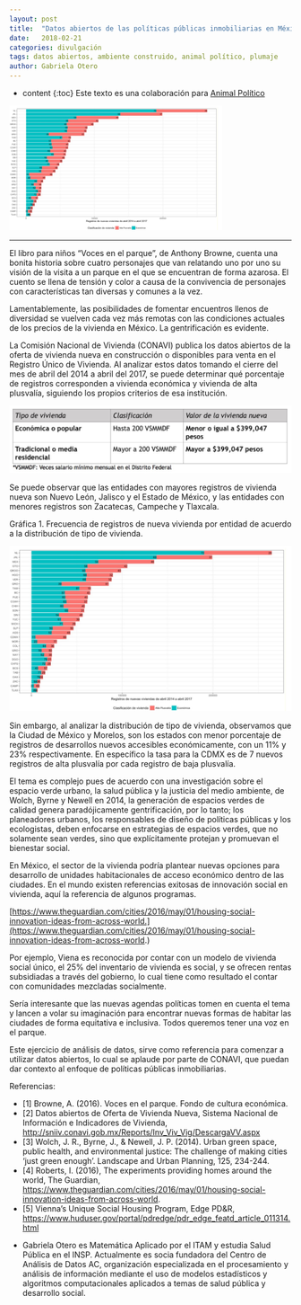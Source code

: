 ```yaml
---
layout: post
title:  "Datos abiertos de las políticas públicas inmobiliarias en México"
date:   2018-02-21 
categories: divulgación
tags: datos abiertos, ambiente construido, animal político, plumaje
author: Gabriela Otero
---
```

* content
{:toc}
Este texto es una colaboración para [Animal Político](https://www.animalpolitico.com/blogueros-blog-invitado/2018/02/20/politicas-publicas-inmobiliarias-mexico/)
 

<img src="/images-post/2018-02-21-inmobiliaria/grafica.png" width="380">



----

El libro para niños “Voces en el parque”, de Anthony Browne, cuenta una bonita historia sobre cuatro personajes que van relatando uno por uno su visión de la visita a un parque en el que se encuentran de forma azarosa. El cuento se llena de tensión y color a causa de la convivencia de personajes con características tan diversas y comunes a la vez.

Lamentablemente, las posibilidades de fomentar encuentros llenos de diversidad se vuelven cada vez más remotas con las condiciones actuales de los precios de la vivienda en México. La gentrificación es evidente.


La Comisión Nacional de Vivienda (CONAVI) publica los datos abiertos de la oferta de vivienda nueva en construcción o disponibles para venta en el Registro Único de Vivienda. Al analizar estos datos tomando el cierre del mes de abril del 2014 a abril del 2017, se puede determinar qué porcentaje de registros corresponden a vivienda económica y vivienda de alta plusvalía, siguiendo los propios criterios de esa institución.

<img src="/images-post/2018-02-21-inmobiliaria/tabla.png" >

Se puede observar que las entidades con mayores registros de vivienda nueva son Nuevo León, Jalisco y el Estado de México, y las entidades con menores registros son Zacatecas, Campeche y Tlaxcala.

Gráfica 1. Frecuencia de registros de nueva vivienda por entidad de acuerdo a la distribución de tipo de vivienda.

<img src="/images-post/2018-02-21-inmobiliaria/grafica.png" >

Sin embargo, al analizar la distribución de tipo de vivienda, observamos que la Ciudad de México y Morelos, son los estados con menor porcentaje de registros de desarrollos nuevos accesibles económicamente, con un 11% y 23% respectivamente. En específico la tasa para la CDMX es de 7 nuevos registros de alta plusvalía por cada registro de baja plusvalía.  

El tema es complejo pues de acuerdo con una investigación sobre el espacio verde urbano, la salud pública y la justicia del medio ambiente, de Wolch, Byrne y Newell en 2014, la generación de espacios verdes de calidad genera paradójicamente gentrificación, por lo tanto; los planeadores urbanos, los responsables de diseño de políticas públicas y los ecologistas, deben enfocarse en estrategias de espacios verdes, que no solamente sean verdes, sino que explícitamente protejan y promuevan el bienestar social. 

En México, el sector de la vivienda podría plantear nuevas opciones para desarrollo de unidades habitacionales de acceso económico dentro de las ciudades. En el mundo existen referencias exitosas de innovación social en vivienda, aquí la referencia de algunos programas.

[https://www.theguardian.com/cities/2016/may/01/housing-social-innovation-ideas-from-across-world.](https://www.theguardian.com/cities/2016/may/01/housing-social-innovation-ideas-from-across-world.)

Por ejemplo, Viena es reconocida por contar con un modelo de vivienda social único, el 25% del inventario de vivienda es social, y se ofrecen rentas subsidiadas a través del gobierno, lo cual tiene como resultado el contar con comunidades mezcladas socialmente. 

Sería interesante que las nuevas agendas políticas tomen en cuenta el tema y lancen a volar su imaginación para encontrar nuevas formas de habitar las ciudades de forma equitativa e inclusiva. Todos queremos tener una voz en el parque.

Este ejercicio de análisis de datos, sirve como referencia para comenzar a utilizar datos abiertos, lo cual se aplaude por parte de CONAVI, que puedan dar contexto al enfoque de políticas públicas inmobiliarias.


Referencias:

- [1] Browne, A. (2016). Voces en el parque. Fondo de cultura económica.
- [2] Datos abiertos de Oferta de Vivienda Nueva, Sistema Nacional de Información e Indicadores de Vivienda, http://sniiv.conavi.gob.mx/Reports/Inv_Viv_Vig/DescargaVV.aspx
- [3] Wolch, J. R., Byrne, J., & Newell, J. P. (2014). Urban green space, public health, and environmental justice: The challenge of making cities ‘just green enough’. Landscape and Urban Planning, 125, 234-244.
- [4] Roberts, I. (2016), The experiments providing homes around the world, The Guardian, https://www.theguardian.com/cities/2016/may/01/housing-social-innovation-ideas-from-across-world.
- [5] Vienna’s Unique Social Housing Program, Edge PD&R, https://www.huduser.gov/portal/pdredge/pdr_edge_featd_article_011314.html


* Gabriela Otero es Matemática Aplicado por el ITAM y estudia Salud Pública en el INSP. Actualmente es socia fundadora del Centro de Análisis de Datos AC, organización especializada en el procesamiento y análisis de información mediante el uso de modelos estadísticos y algoritmos computacionales aplicados a temas de salud pública y desarrollo social.
